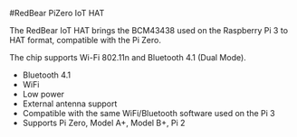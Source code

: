 <!--
---
name: RedBear IoT HAT
class: board
type: iot
image: 'redbear-iot-hat.png'
manufacturer: RedBear
description: A Wi-Fi + Bluetooth add-on board for the Pi Zero
url: https://www.kickstarter.com/projects/1991736672/iot-hat-for-raspberry-pi-a-must-have-for-pi-zero
github:
buy: https://www.kickstarter.com/projects/1991736672/iot-hat-for-raspberry-pi-a-must-have-for-pi-zero
formfactor: Custom
pincount: 40
eeprom: no
power: 3v3,5v
pin:
  '11':
    name: 'RTS'
  '13':
    name: 'SDIO_D3'
  '15':
    name: 'SDIO_CLK'
  '29':
    name: 'BT_RST_N'
  '31':
    name: 'WL_REG_ON'
  '33':
    name: 'BT_HOST_WAKE'
  '37':
    name: 'SDIO_D2'
  '8':
    name: 'TXD'
  '10':
    name: 'RXD'
  '16':
    name: 'SDIO_CMD'
  '18':
    name: 'SDIO_D0'
  '22':
    name: 'SDIO_D1'
  '32':
    name: 'WL_HOST_WAKE'
  '36':
    name: 'CTS'
  '38':
    name: 'BT_WAKE'
-->
#RedBear PiZero IoT HAT

The RedBear IoT HAT brings the BCM43438 used on the Raspberry Pi 3 to HAT format, compatible with the Pi Zero.

The chip supports Wi-Fi 802.11n and Bluetooth 4.1 (Dual Mode).

* Bluetooth 4.1
* WiFi
* Low power
* External antenna support
* Compatible with the same WiFi/Bluetooth software used on the Pi 3
* Supports Pi Zero, Model A+, Model B+, Pi 2
